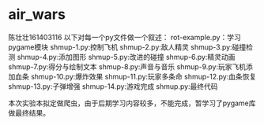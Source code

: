 # air_wars
陈壮壮161403116
以下对每一个py文件做一个叙述：
rot-example.py：学习pygame模块
shmup-1.py:控制飞机
shmup-2.py:敌人精灵
shmup-3.py:碰撞检测
shmup-4.py:添加图形
shmup-5.py:改进的碰撞
shmup-6.py:精灵动画
shmup-7.py:得分与绘制文本
shmup-8.py:声音与音乐
shmup-9.py:玩家飞机添加血条
shmup-10.py:爆炸效果
shmup-11.py:玩家多条命
shmup-12.py:血条恢复
shmup-13.py:子弹增强
shmup-14.py:游戏完成
shmup.py:最终代码

本次实验本拟定做爬虫，由于后期学习内容较多，不能完成，暂学习了pygame库做最终结果。
